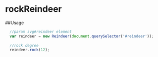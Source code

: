 # rockReindeer

##Usage

```javascript
  //param svg#reindeer element
  var reindeer = new Reindeer(document.querySelector('#reindeer'));
  
  //rock degree
  reindeer.rock(12);
```
